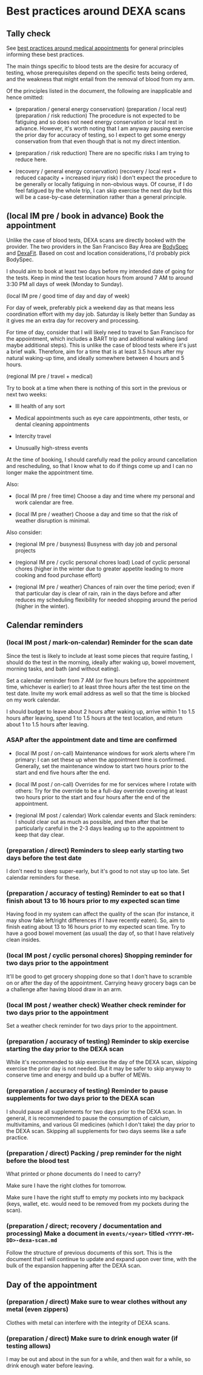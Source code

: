# Best practices around DEXA scans

## Tally check

See [best practices around medical
appointments](best-practices-around-medical-appointments.md) for
general principles informing these best practices.

The main things specific to blood tests are the desire for accuracy of
testing, whose prerequisites depend on the specific tests being
ordered, and the weakness that might entail from the removal of blood
from my arm.

Of the principles listed in the document, the following are
inapplicable and hence omitted:

* (preparation / general energy conservation)
  (preparation / local rest)
  (preparation / risk reduction)
  The procedure is not expected to be fatiguing and so does not
  need energy conservation or local rest in advance. However, it's
  worth noting that I am anyway pausing exercise the prior day for
  accuracy of testing, so I expect to get some energy conservation
  from that even though that is not my direct intention.

* (preparation / risk reduction) There are no specific risks I am
  trying to reduce here.

* (recovery / general energy conservation)
  (recovery / local rest + reduced capacity + increased injury risk)
  I don't expect the procedure to be generally or locally fatiguing in
  non-obvious ways. Of course, if I do feel fatigued by the whole
  trip, I can skip exercise the next day but this will be a
  case-by-case determination rather than a general principle.
  

## (local IM pre / book in advance) Book the appointment

Unlike the case of blood tests, DEXA scans are directly booked with
the provider. The two providers in the San Francisco Bay Area are
[BodySpec](https://www.bodyspec.com/) and
[DexaFit](https://www.dexafit.com/). Based on cost and location
considerations, I'd probably pick BodySpec.

I should aim to book at least two days before my intended date of
going for the tests. Keep in mind the test location hours from around
7 AM to around 3:30 PM all days of week (Monday to Sunday).

(local IM pre / good time of day and day of week)

For day of week, preferably pick a weekend day as that means less
coordination effort with my day job. Saturday is likely better than
Sunday as it gives me an extra day for recovery and processing.

For time of day, consider that I will likely need to travel to San
Francisco for the appointment, which includes a BART trip and
additional walking (and maybe additional steps). This is unlike the
case of blood tests where it's just a brief walk. Therefore, aim for a
time that is at least 3.5 hours after my natural waking-up time, and
ideally somewhere between 4 hours and 5 hours.

(regional IM pre / travel + medical)

Try to book at a time when there is nothing of this sort in the
previous or next two weeks:

* Ill health of any sort

* Medical appointments such as eye care appointments, other tests, or
  dental cleaning appointments

* Intercity travel

* Unusually high-stress events

At the time of booking, I should carefully read the policy around
cancellation and rescheduling, so that I know what to do if things
come up and I can no longer make the appointment time.

Also:

* (local IM pre / free time) Choose a day and time where my personal
  and work calendar are free.

* (local IM pre / weather) Choose a day and time so that the risk of
  weather disruption is minimal.

Also consider:

* (regional IM pre / busyness) Busyness with day job and personal projects

* (regional IM pre / cyclic personal chores load) Load of cyclic
  personal chores (higher in the winter due to greater appetite
  leading to more cooking and food purchase effort)

* (regional IM pre / weather) Chances of rain over the time period;
  even if that particular day is clear of rain, rain in the days
  before and after reduces my scheduling flexibility for needed
  shopping around the period (higher in the winter).

## Calendar reminders

### (local IM post / mark-on-calendar) Reminder for the scan date

Since the test is likely to include at least some pieces that require
fasting, I should do the test in the morning, ideally after waking up,
bowel movement, morning tasks, and bath (and without eating).

Set a calendar reminder from 7 AM (or five hours before the
appointment time, whichever is earlier) to at least three hours after
the test time on the test date. Invite my work email address as well
so that the time is blocked on my work calendar.

I should budget to leave about 2 hours after waking up, arrive within
1 to 1.5 hours after leaving, spend 1 to 1.5 hours at the test
location, and return about 1 to 1.5 hours after leaving.

### ASAP after the appointment date and time are confirmed

* (local IM post / on-call) Maintenance windows for work alerts where
  I'm primary: I can set these up when the appointment time is
  confirmed. Generally, set the maintenance window to start two hours
  prior to the start and end five hours after the end.

* (local IM post / on-call) Overrides for me for services where I
  rotate with others: Try for the override to be a full-day override
  covering at least two hours prior to the start and four hours after
  the end of the appointment.

* (regional IM post / calendar) Work calendar events and Slack
  reminders: I should clear out as much as possible, and then after
  that be particularly careful in the 2-3 days leading up to the
  appointment to keep that day clear.

### (preparation / direct) Reminders to sleep early starting two days before the test date

I don't need to sleep super-early, but it's good to not stay up too
late. Set calendar reminders for these.

### (preparation / accuracy of testing) Reminder to eat so that I finish about 13 to 16 hours prior to my expected scan time

Having food in my system can affect the quality of the scan (for
instance, it may show fake left/right differences if I have recently
eaten). So, aim to finish eating about 13 to 16 hours prior to my
expected scan time. Try to have a good bowel movement (as usual) the
day of, so that I have relatively clean insides.

### (local IM post / cyclic personal chores) Shopping reminder for two days prior to the appointment

It'll be good to get grocery shopping done so that I don't have to
scramble on or after the day of the appointment. Carrying heavy
grocery bags can be a challenge after having blood draw in an arm.

### (local IM post / weather check) Weather check reminder for two days prior to the appointment

Set a weather check reminder for two days prior to the appointment.

### (preparation / accuracy of testing) Reminder to skip exercise starting the day prior to the DEXA scan

While it's recommended to skip exercise the day of the DEXA scan,
skipping exercise the prior day is not needed. But it may be safer to
skip anyway to conserve time and energy and build up a buffer of MEWs.

### (preparation / accuracy of testing) Reminder to pause supplements for two days prior to the DEXA scan

I should pause all supplements for two days prior to the DEXA scan. In
general, it is recommended to pause the consumption of calcium,
multivitamins, and various GI medicines (which I don't take) the day
prior to the DEXA scan. Skipping all supplements for two days seems
like a safe practice.

### (preparation / direct) Packing / prep reminder for the night before the blood test

What printed or phone documents do I need to carry?

Make sure I have the right clothes for tomorrow.

Make sure I have the right stuff to empty my pockets into my backpack
(keys, wallet, etc. would need to be removed from my pockets during
the scan).

### (preparation / direct; recovery / documentation and processing) Make a document in `events/<year>` titled `<YYYY-MM-DD>-dexa-scan.md`

Follow the structure of previous documents of this sort. This is the
document that I will continue to update and expand upon over time,
with the bulk of the expansion happening after the DEXA scan.

## Day of the appointment

### (preparation / direct) Make sure to wear clothes without any metal (even zippers)

Clothes with metal can interfere with the integrity of DEXA scans.

### (preparation / direct) Make sure to drink enough water (if testing allows)

I may be out and about in the sun for a while, and then wait for a
while, so drink enough water before leaving.
